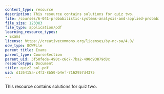 ```yaml
---
content_type: resource
description: This resource contains solutions for quiz two.
file: /courses/6-041-probabilistic-systems-analysis-and-applied-probability-spring-2006/d136415ac4f38b50b4ef7162957d4375_quiz2_sol.pdf
file_size: 123383
file_type: application/pdf
learning_resource_types:
- Exams
license: https://creativecommons.org/licenses/by-nc-sa/4.0/
ocw_type: OCWFile
parent_title: Exams
parent_type: CourseSection
parent_uid: 3f50fede-490c-c6c7-7ba2-490d93879d0c
resourcetype: Document
title: quiz2_sol.pdf
uid: d136415a-c4f3-8b50-b4ef-7162957d4375
---
```

This resource contains solutions for quiz two.